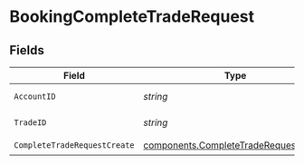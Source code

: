 # BookingCompleteTradeRequest


## Fields

| Field                                                                                          | Type                                                                                           | Required                                                                                       | Description                                                                                    | Example                                                                                        |
| ---------------------------------------------------------------------------------------------- | ---------------------------------------------------------------------------------------------- | ---------------------------------------------------------------------------------------------- | ---------------------------------------------------------------------------------------------- | ---------------------------------------------------------------------------------------------- |
| `AccountID`                                                                                    | *string*                                                                                       | :heavy_check_mark:                                                                             | The account id.                                                                                | 02HASWB2DTMRT3DAM45P56J2T2                                                                     |
| `TradeID`                                                                                      | *string*                                                                                       | :heavy_check_mark:                                                                             | The trade id.                                                                                  | 01J0XX2KDN3M9QKFKRE2HYSCQM                                                                     |
| `CompleteTradeRequestCreate`                                                                   | [components.CompleteTradeRequestCreate](../../models/components/completetraderequestcreate.md) | :heavy_check_mark:                                                                             | N/A                                                                                            |                                                                                                |